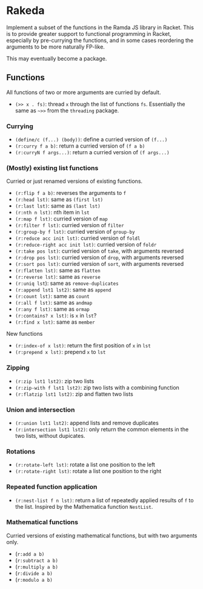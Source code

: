 # Rakeda

Implement a subset of the functions in the Ramda JS library in Racket.  This is to provide greater support to functional programming in Racket, especially by pre-currying the functions, and in some cases reordering the arguments to be more naturally FP-like.

This may eventually become a package.

## Functions

All functions of two or more arguments are curried by default.

* `(>> x . fs)`: thread `x` through the list of functions `fs`. Essentially the
same as `~>>` from the `threading` package.

### Currying

* `(define/c (f...) (body))`: define a curried version of `(f...)`
* `(r:curry f a b)`: return a curried version of `(f a b)`
* `(r:curryN f args...)`: return a curried version of `(f args...)`

### (Mostly) existing list functions

Curried or just renamed versions of existing functions.

* `(r:flip f a b)`: reverses the arguments to `f`
* `(r:head lst)`: same as `(first lst)`
* `(r:last lst)`: same as `(last lst)`
* `(r:nth n lst)`: nth item in `lst`
* `(r:map f lst)`: curried version of `map`
* `(r:filter f lst)`: curried version of `filter`
* `(r:group-by f lst)`: curried version of `group-by`
* `(r:reduce acc init lst)`: curried version of `foldl`
* `(r:reduce-right acc init lst)`: curried version of `foldr`
* `(r:take pos lst)`: curried version of `take`, with arguments reversed
* `(r:drop pos lst)`: curried version of `drop`, with arguments reversed
* `(r:sort pos lst)`: curried version of `sort`, with arguments reversed
* `(r:flatten lst)`: same as `flatten`
* `(r:reverse lst)`: same as `reverse`
* `(r:uniq lst`): same as `remove-duplicates`
* `(r:append lst1 lst2)`: same as `append`
* `(r:count lst)`: same as `count`
* `(r:all f lst)`: same as `andmap`
* `(r:any f lst)`: same as `ormap`
* `(r:contains? x lst)`: is `x` in `lst`?
* `(r:find x lst)`: same as `member`

New functions

* `(r:index-of x lst)`: return the first position of `x` in `lst`
* `(r:prepend x lst)`: prepend `x` to `lst`

### Zipping

* `(r:zip lst1 lst2)`: zip two lists
* `(r:zip-with f lst1 lst2)`: zip two lists with a combining function
* `(r:flatzip lst1 lst2)`: zip and flatten two lists

### Union and intersection

* `(r:union lst1 lst2)`: append lists and remove duplicates
* `(r:intersection lst1 lst2)`: only return the common elements in the two
lists, without dupicates.

### Rotations

* `(r:rotate-left lst)`: rotate a list one position to the left
* `(r:rotate-right lst)`: rotate a list one position to the right

### Repeated function application

* `(r:nest-list f n lst)`: return a list of repeatedly applied results of `f` to
the list. Inspired by the Mathematica function `NestList`.

### Mathematical functions

Curried versions of existing mathematical functions, but with two arguments
only.

* (`r:add a b)`
* (`r:subtract a b)`
* (`r:multiply a b)`
* (`r:divide a b)`
* (`r:modulo a b)`

